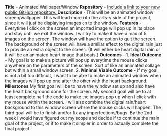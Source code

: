 **Title** - Animated Wallpaper/Window
**Repository** - [Include a link to your new public GitHub repository. 
](https://github.com/nxccmmm/animated-wallpaper.git)
**Description** - This will be an animated window screen/wallpaper. This will lead more into the arts-y side of the project, 
                since it will just be displaying images on to the window.
**Features** - Everytime I click on the screen an imported image will pop up in its place and stay until we exit the window. 
                I will try to make it have a max of 5 images on the screen. 
               The window will have the option to quit the screen. The background of the screen will have a smiliar effect to 
               the digital rain just to provide an extra object to the screen. (It will either be heart digital rain or it will 
               be an animated heart image that beats.)
**Outcomes** -
    1. **Ideal Outcome** -  My goal is to make a picture will pop up everytime the mouse clicks anywhere on the parameters of the screen. 
                            Sort of like an animated collage but within a small window screen.
    2. **Minimal Viable Outcome** - If my goal is not a bit too difficult, I want to be able to make an animated window when the images 
                                     will pop up one after the other with the heart background.
**Milestones** My first goal will be to have the window set up and also have the heart background done for the screen. My second goal will 
               be to at least complete half the code to make the images pop up when I click with my mouse within the screen. I will also 
               combine the digital rain/heart background to this window screen where the mouse clicks will happen. The third goal will be to finish and/or 
               fix any imperfections/bugs. By the 2nd week i would have figured out my scope and decide if to continue the main goal of the project, or if
               to make it simpler in order to actually complete the final project.
